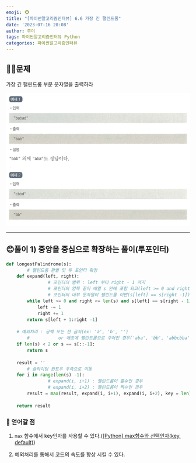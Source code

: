 ```yaml
---
emoji: 🐵
title: "[파이썬알고리즘인터뷰] 6.6 가장 긴 팰린드롬"
date: '2023-07-16 20:08'
author: 쭈이
tags: 파이썬알고리즘인터뷰 Python
categories: 파이썬알고리즘인터뷰
---
```

## 👩‍💻문제

가장 긴 팰린드롬 부분 문자열을 출력하라

![Untitled](Untitled.png)

---


## 😊풀이 1) 중앙을 중심으로 확장하는 풀이(투포인터)

```python
def longestPalindrome(s):
		# 팰린드롬 판별 및 투 포인터 확장
    def expand(left, right):
				# 포인터의 범위 : left 부터 right - 1 까지
				# 포인터의 양쪽 끝이 배열 s 안에 포함 되고(left >= 0 and right <= len(s))
				# 포인터의 내부 문자열이 팰린드롬 이면(s[left] == s[right -1])
        while left >= 0 and right <= len(s) and s[left] == s[right - 1]:
            left -= 1
            right += 1
        return s[left + 1:right -1]

    # 예외처리 : 공백 또는 한 글자(ex: 'a', 'b', '')
		#           or 애초에 팰린드롬으로 주어진 경우('aba', 'bb', 'abbcbba')
    if len(s) < 2 or s == s[::-1]:
        return s
            
    result = ''
		# 슬라이딩 윈도우 우측으로 이동
    for i in range(len(s) -1):
				# expand(i, i+1) : 팰린드롬이 홀수인 경우
				# expand(i, i+2) : 팰린드롬이 짝수인 경우
        result = max(result, expand(i, i+1), expand(i, i+2), key = len)
  
    return result
```

### 📌 얻어갈 점

1) `max` 함수에서 key인자를 사용할 수 있다.([[Python] max함수와 선택인자(key, default)](https://master--heojuhuigitblog.netlify.app/python-max(key,%20default)/))

2) 예외처리를 통해서 코드의 속도를 향상 시킬 수 있다.
```toc

```